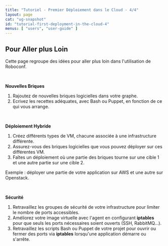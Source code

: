 ```yaml
---
title: "Tutoriel - Premier Déploiement dans le Cloud - 4/4"
layout: page
cat: "ug-snapshot"
id: "tutorial-first-deployment-in-the-cloud-4"
menus: [ "users", "user-guide" ]
---
```


## Pour Aller plus Loin

Cette page regroupe des idées pour aller plus loin dans l'utilisation de Roboconf.

<br />

**Nouvelles Briques**

1. Rajoutez de nouvelles briques logicielles dans votre graphe.  
2. Ecrivez les recettes adéquates, avec Bash ou Puppet, en fonction de ce qui vous arrange.

<br />

**Déploiement Hybride**

1. Créez différents types de VM, chacune associée à une infrastructure différente.
2. Assurez-vous des briques logicielles que vous pouvez déployer sur ces différentes VM.
3. Faîtes un déploiement où une partie des briques tourne sur une cible 1 et une autre partie sur une cible 2.

Exemple : déployer une partie de votre application sur AWS et une autre sur Openstack.

<br />

**Sécurité**

1. Retravaillez les groupes de sécurité de votre infrastructure pour limiter le nombre de ports accessibles.  
2. Améliorez votre image virtuelle avec l'agent en configurant **iptables** pour que seuls les ports nécessaires soient ouverts (SSH, RabbitMQ...).
3. Retravaillez les scripts Bash ou Puppet de votre projet pour ouvrir ou fermer des ports via **iptables** lorsqu'une application démarre ou s'arrête.
